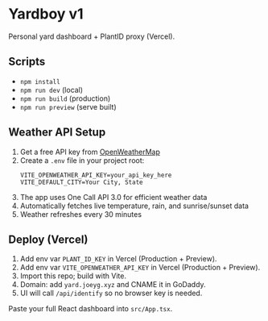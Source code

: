 # Yardboy v1

Personal yard dashboard + PlantID proxy (Vercel).

## Scripts
- `npm install`
- `npm run dev` (local)
- `npm run build` (production)
- `npm run preview` (serve built)

## Weather API Setup
1. Get a free API key from [OpenWeatherMap](https://openweathermap.org/api)
2. Create a `.env` file in your project root:
   ```
   VITE_OPENWEATHER_API_KEY=your_api_key_here
   VITE_DEFAULT_CITY=Your City, State
   ```
3. The app uses One Call API 3.0 for efficient weather data
4. Automatically fetches live temperature, rain, and sunrise/sunset data
5. Weather refreshes every 30 minutes

## Deploy (Vercel)
1. Add env var `PLANT_ID_KEY` in Vercel (Production + Preview).
2. Add env var `VITE_OPENWEATHER_API_KEY` in Vercel (Production + Preview).
3. Import this repo; build with Vite.
4. Domain: add `yard.joeyg.xyz` and CNAME it in GoDaddy.
5. UI will call `/api/identify` so no browser key is needed.

Paste your full React dashboard into `src/App.tsx`.